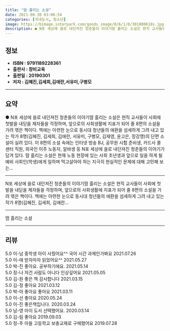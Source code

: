 ```yaml
---
title: "땀 흘리는 소설"
date: 2021-08-30 03:06:54
categories: [국내도서, 청소년]
image: https://bimage.interpark.com/goods_image/0/6/1/8/301800618s.jpg
description: ● N포 세상에 을로 내던져진 청춘들의 이야기땀 흘리는 소설은 현직 교사들이 사회에 첫발을 내딛을 제자들을 걱정하며, 앞으로의 사회생활에 지표가 되어 줄 8편의 소설을 가려 엮은 책이다. 책에는 아련한 눈으로 동시대 청년들의 애환을 섬세하게 그려 내고 있는 작가 8명(김혜진, 김세희,
---
```


## **정보**

- **ISBN : 9791189228361**
- **출판사 : 창비교육**
- **출판일 : 20190301**
- **저자 : 김혜진,김세희,김애란,서유미,구병모**

------



## **요약**

●  N포 세상에 을로 내던져진 청춘들의 이야기땀 흘리는 소설은 현직 교사들이 사회에 첫발을 내딛을 제자들을 걱정하며, 앞으로의 사회생활에 지표가 되어 줄 8편의 소설을 가려 엮은 책이다. 책에는 아련한 눈으로 동시대 청년들의 애환을 섬세하게 그려 내고 있는 작가 8명(김혜진, 김세희, 김애란, 서유미, 구병모, 김재영, 윤고은, 장강명)의 단편 소설이 실려 있다. 이 8편의 소설 속에는 인터넷 방송 BJ, 공무원 시험 준비생, 카드사 콜센터 직원, 외국인 이주 노동자, 알바생 등 N포 세상에 을로 내던져진 청춘들의 이야기가 담겨 있다. 땀 흘리는 소설은 현재 노동 현장에 있는 사회 초년생과 앞으로 일을 하게 될 예비 사회인(학생)에게 일하며 먹고살아야 하는 지극히 현실적인 문제에 대해 고민해 보는...

------

N포 세상에 을로 내던져진 청춘들의 이야기땀 흘리는 소설은 현직 교사들이 사회에 첫발을 내딛을 제자들을 걱정하며, 앞으로의 사회생활에 지표가 되어 줄 8편의 소설을 가려 엮은 책이다. 책에는 아련한 눈으로 동시대 청년들의 애환을 섬세하게 그려 내고 있는 작가 8명(김혜진, 김세희, 김애란... 

------


땀 흘리는 소설 

------


## **리뷰** 

5.0 이-남 중학생 아이 사줬어요^^ 국어 시간 과제인가봐요 2021.07.26 <br/>5.0 이-애 받자마자 읽었어요^^ 2021.05.27 <br/>5.0 박-진 좋아요. 공부하기에요. 2021.05.14 <br/>5.0 정-나 저건 사람도 아니다 인상깊어요 2021.05.05 <br/>5.0 김-원 좋은 책 감사합니다 2021.03.15 <br/>5.0 김-정 좋아요 2021.03.12 <br/>5.0 박-아 좋아요  좋아요  2021.03.11 <br/>5.0 이-선 좋아요 2020.05.24 <br/>5.0 이-진 좋은책입니다. 2020.03.24 <br/>5.0 남-영 아이 도서 
선택했어요. 2020.03.14 <br/>5.0 김-림 좋아요 2019.09.03 <br/>5.0 정-주 아들 고등학교 보충교재로 구매했어요 2019.07.28 <br/>